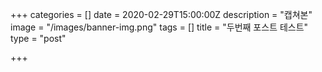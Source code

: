 +++
categories = []
date = 2020-02-29T15:00:00Z
description = "캡쳐본"
image = "/images/banner-img.png"
tags = []
title = "두번째 포스트 테스트"
type = "post"

+++
